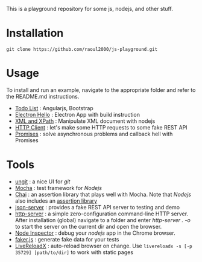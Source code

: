 This is a playground repository for some js, nodejs, and other stuff.

# Installation

	git clone https://github.com/raoul2000/js-playground.git

# Usage

To install and run an example, navigate to the appropriate folder and refer to the README.md instructions.

- [Todo List](./example-todo-list) : Angularjs, Bootstrap
- [Electron Hello](./example-electron) : Electron App with build instruction
- [XML and XPath](./example-xml) : Manipulate XML document with nodejs
- [HTTP Client](./example-http-client) : let's make some HTTP requests to some fake REST API
- [Promises](./example-promise) : solve asynchronous problems and callback hell with Promises

# Tools

- [ungit](https://github.com/FredrikNoren/ungit) : a nice UI for *git*
- [Mocha](https://github.com/mochajs/mocha) : test framework for *Nodejs*
- [Chai](http://chaijs.com/) : an assertion library that plays well with Mocha. Note that *Nodejs* also includes an [assertion library](https://nodejs.org/api/assert.html)
- [json-server](https://github.com/typicode/json-server) : provides a fake REST API server to testing and demo
- [http-server](https://github.com/indexzero/http-server) : a simple zero-configuration command-line HTTP server. After installation (global) navigate to a folder
and enter *http-server . -o* to start the server on the current dir and open the browser.
- [Node Inspector](https://github.com/node-inspector/node-inspector) : debug your *nodejs* app in the Chrome browser.
- [faker.js](https://github.com/marak/faker.js) : generate fake data for your tests
- [LiveReloadX](https://github.com/nitoyon/livereloadx) : auto-reload browser on change. Use `livereloadx -s [-p 35729] [path/to/dir]` to work with static pages
